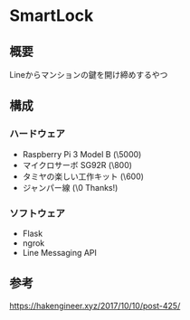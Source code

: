 # SmartLock
## 概要
Lineからマンションの鍵を開け締めするやつ

## 構成
### ハードウェア
- Raspberry Pi 3 Model B (\5000)
- マイクロサーボ SG92R (\800)
- タミヤの楽しい工作キット (\600)
- ジャンパー線 (\0 Thanks!)
### ソフトウェア
- Flask
- ngrok
- Line Messaging API

## 参考
https://hakengineer.xyz/2017/10/10/post-425/